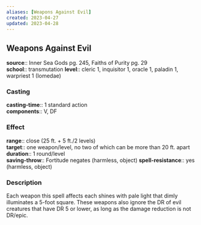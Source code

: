 ```yaml
---
aliases: [Weapons Against Evil]
created: 2023-04-27
updated: 2023-04-28
---
```


## Weapons Against Evil

**source**:: Inner Sea Gods pg. 245, Faiths of Purity pg. 29  
**school**:: transmutation
**level**:: cleric 1, inquisitor 1, oracle 1, paladin 1, warpriest 1 (Iomedae)

### Casting

**casting-time**:: 1 standard action  
**components**:: V, DF

### Effect

**range**:: close (25 ft. + 5 ft./2 levels)  
**target**:: one weapon/level, no two of which can be more than 20 ft. apart  
**duration**:: 1 round/level  
**saving-throw**:: Fortitude negates (harmless, object)
**spell-resistance**:: yes (harmless, object)

### Description

Each weapon this spell affects each shines with pale light that dimly illuminates a 5-foot square. These weapons also ignore the DR of evil creatures that have DR 5 or lower, as long as the damage reduction is not DR/epic.

